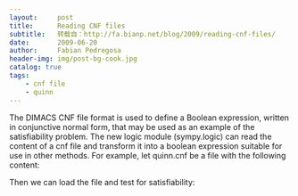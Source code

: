 ```yaml
---
layout:     post
title:      Reading CNF files
subtitle:   转载自：http://fa.bianp.net/blog/2009/reading-cnf-files/
date:       2009-06-20
author:     Fabian Pedregosa
header-img: img/post-bg-cook.jpg
catalog: true
tags:
    - cnf file
    - quinn
---
```


The DIMACS CNF file format is used to define a Boolean expression,
written in conjunctive normal form, that may be used as an example of
the satisfiability problem. The new logic module (sympy.logic) can read
the content of a cnf file and transform it into a boolean expression
suitable for use in other methods. For example, let quinn.cnf be a file
with the following content:

Then we can load the file and test for satisfiability:
